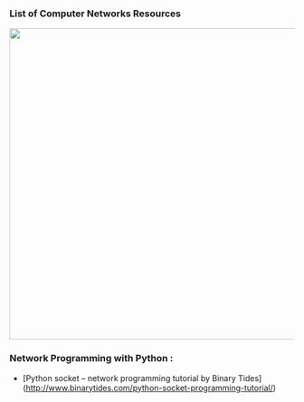 ### List of Computer Networks Resources 

<img src="http://www.fabuloussavers.com/new_wallpaper/Network_Datacenter_Wallpapers_freecomputerdesktopwallpaper_1366.jpg" width="550px" >

### Network Programming with Python :

- [Python socket – network programming tutorial by Binary Tides] (http://www.binarytides.com/python-socket-programming-tutorial/)
